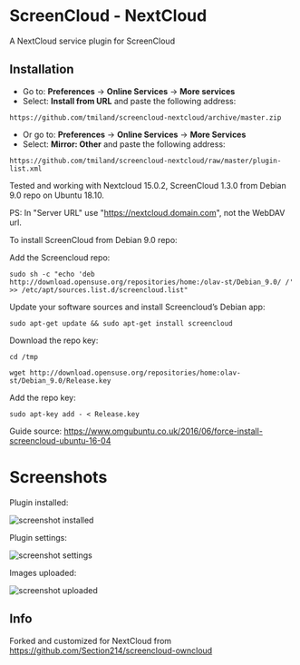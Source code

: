 # ScreenCloud - NextCloud

A NextCloud service plugin for ScreenCloud

## Installation

* Go to: **Preferences** -> **Online Services** -> **More services**
* Select: **Install from URL** and paste the following address:

```
https://github.com/tmiland/screencloud-nextcloud/archive/master.zip
```

* Or go to: **Preferences** -> **Online Services** -> **More Services**
* Select: **Mirror: Other** and paste the following address:

```
https://github.com/tmiland/screencloud-nextcloud/raw/master/plugin-list.xml
```

Tested and working with Nextcloud 15.0.2, ScreenCloud 1.3.0 from Debian 9.0 repo on Ubuntu 18.10.

PS: In "Server URL" use "https://nextcloud.domain.com", not the WebDAV url.

To install ScreenCloud from Debian 9.0 repo:

Add the Screencloud repo:

```
sudo sh -c "echo 'deb http://download.opensuse.org/repositories/home:/olav-st/Debian_9.0/ /' >> /etc/apt/sources.list.d/screencloud.list"
```

Update your software sources and install Screencloud’s Debian app:

```
sudo apt-get update && sudo apt-get install screencloud
```

Download the repo key:

```
cd /tmp
```
```
wget http://download.opensuse.org/repositories/home:olav-st/Debian_9.0/Release.key
```

Add the repo key:

```
sudo apt-key add - < Release.key
```

Guide source: https://www.omgubuntu.co.uk/2016/06/force-install-screencloud-ubuntu-16-04

# Screenshots

Plugin installed:

![screenshot installed](https://raw.githubusercontent.com/tmiland/screencloud-nextcloud/master/Screenshot%20at%2017_56_41.png?raw=true "Plugin installed")

Plugin settings:

![screenshot settings](https://raw.githubusercontent.com/tmiland/screencloud-nextcloud/master/Screenshot%20at%2018_06_39.png?raw=true "Plugin settings")

Images uploaded:

![screenshot uploaded](https://raw.githubusercontent.com/tmiland/screencloud-nextcloud/master/Screenshot%20at%2018_14_08.png?raw=true "Images uploaded")

## Info

Forked and customized for NextCloud from https://github.com/Section214/screencloud-owncloud
